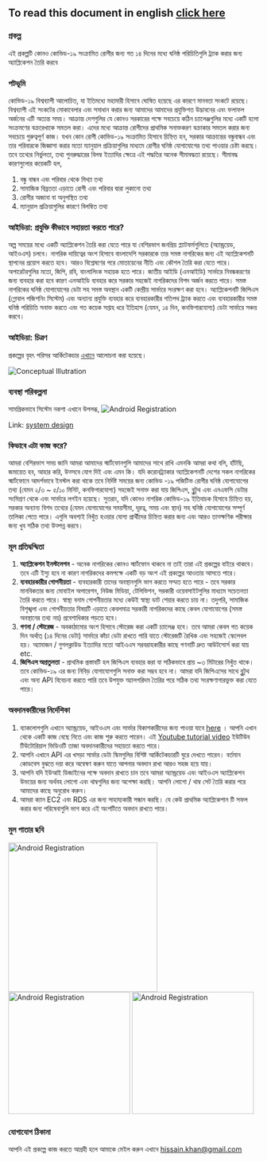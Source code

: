 ## To read this document in english [click here](https://github.com/hissain/CoronaTracker/blob/dev/README.md) ##

### প্রকল্প ###
এই প্রকল্পটি কোনও কোভিড-১৯ সংক্রামিত রোগীর জন্য গত ১৪ দিনের মধ্যে ঘনিষ্ঠ পরিচিতিগুলি ট্র্যাক করার জন্য অ্যাপ্লিকেশন তৈরি করবে

### পটভূমি ###
কোভিড-১৯ বিশ্বব্যাপী আলোচিত, যা ইতিমধ্যে মহামারী হিসাবে ঘোষিত হয়েছে এর কারণে মানবতা সংকটে রয়েছে। বিশ্বব্যাপী এই সংকটের মোকাবেলার এবং সমাধান করার জন্য আমাদের আমাদের প্রযুক্তিগত উদ্ভাবনের এবং ফলাফল অর্জনের এটি অত্যন্ত সময়। আক্রান্ত দেশগুলির যে কোনও সরকারের পক্ষে সবচেয়ে কঠিন চ্যালেঞ্জগুলির মধ্যে একটি হলো সংক্রমণের বক্ররেখাকে সমতল করা। এদের মধ্যে আক্রান্ত রোগীদের প্রাথমিক সনাক্তকরণ বক্রাকার সমতল করার জন্য সবচেয়ে গুরুত্বপূর্ণ কাজ। যখন কোন রোগী কোভিড-১৯ সংক্রামিত হিসাবে চিহ্নিত হন, সরকার আক্রান্তের বন্ধুবান্ধব এবং তার পরিবারকে জিজ্ঞাসা করার মতো ম্যানুয়াল প্রক্রিয়াগুলির মাধ্যমে রোগীর ঘনিষ্ঠ যোগাযোগের তথ্য পাওয়ার চেষ্টা করছে। তবে তথ্যের নির্ভুলতা, তথ্য পুনরুদ্ধারের বিলম্ব ইত্যাদির ক্ষেত্রে এই পদ্ধতির অনেক সীমাবদ্ধতা রয়েছে। সীমাবদ্ধ কারণগুলোর কয়েকটি হল,

1. বন্ধু বান্ধব এবং পরিবার থেকে মিথ্যা তথ্য
2. সামাজিক বিব্রততা এড়াতে রোগী এবং পরিবার দ্বারা লুকানো তথ্য
3. রোগীর অজানা বা অনুপস্থিত তথ্য
4. ম্যানুয়াল প্রক্রিয়াগুলির কারণে বিলম্বিত তথ্য

### আইডিয়া: প্রযুক্তি কীভাবে সহায়তা করতে পারে? ###
অল্প সময়ের মধ্যে একটি অ্যাপ্লিকেশন তৈরি করা যেতে পারে যা বেশিরভাগ জনপ্রিয় প্ল্যাটফর্মগুলিতে (অ্যান্ড্রয়েড, আইওএস) চলবে।
নাগরিক দায়িত্বের অংশ হিসাবে বাংলাদেশি সরকারকে তার সমস্ত নাগরিকের জন্য এই অ্যাপ্লিকেশনটি স্থাপনের প্রয়োগ করতে হবে। আরও বিশ্লেষণের পরে মোতায়েনের নীতি এবং কৌশল তৈরি করা যেতে পারে। অপারেটরগুলির মতো, জিপি, রবি, বাংলালিংক সহায়ক হতে পারে। জাতীয় আইডি (এনআইডি) সার্ভারে নিবন্ধকরণের জন্য ব্যবহার করা হবে কারণ এনআইডি ব্যবহার করে সরকার সহজেই নাগরিকদের বিশদ অর্জন করতে পারে। সমস্ত নাগরিকের ঘনিষ্ঠ যোগাযোগের ডেটা সহ সমস্ত অবস্থান একটি কেন্দ্রীয় সার্ভারে সংরক্ষণ করা হবে। অ্যাপ্লিকেশনটি জিপিএস (গ্লোবাল পজিশনিং সিস্টেম) এবং অন্যান্য প্রযুক্তি ব্যবহার করে ব্যবহারকারীর গতিপথ ট্র্যাক করতে এবং ব্যবহারকারীর সমস্ত ঘনিষ্ঠ পরিচিতি সনাক্ত করতে এবং গত কয়েক সপ্তাহ ধরে ইতিহাস (যেমন, ১৪ দিন, কনফিগারযোগ্য) ডেটা সার্ভারে সঞ্চয় করবে।

### আইডিয়া: চিত্রণ ###
প্রকল্পের বৃহৎ পরিসর আর্কিটেকচার [এখানে](https://github.com/hissain/CoronaTracker/blob/dev/architecture/Architecture.md) আলোচনা করা হয়েছে।

![Conceptual Illutration](https://github.com/hissain/CoronaTracker/blob/master/architecture/ctracker-datascheme.png)  

### ব্যবস্থা পরিকল্পনা ###
সামগ্রিকভাবে সিস্টেম নকশা এখানে উপলব্ধ,
<img src="https://github.com/hissain/CoronaTracker/blob/master/architecture/SystemDesign.png" alt="Android Registration"/>

Link: [system design](https://github.com/hissain/CoronaTracker/blob/master/architecture/SystemDesign.png)

### কিভাবে এটা কাজ করে? ###
আমরা বেশিরভাগ সময় জানি আমরা আমাদের স্মার্টফোনগুলি আমাদের সাথে রাখি এমনকি আমরা কথা বলি, হাঁটছি, জমায়েত হব, আহার করি, উত্সবে যোগ দিই এবং এমন কি। যদি করোনট্র্যাকার অ্যাপ্লিকেশনটি দেশের সকল নাগরিকের স্মার্টফোনে আদর্শভাবে ইনস্টল করা থাকে তবে নির্দিষ্ট সময়ের জন্য কোভিড -১৯ পজিটিভ রোগীর ঘনিষ্ঠ যোগাযোগের তথ্য (যেমন ২/৩ ~ ৫/১০ মিনিট, কনফিগারযোগ্য) সহজেই সনাক্ত করা যায় জিপিএস, ব্লুটুথ এবং এনএফসি ডেটার সংমিশ্রণ থেকে এবং সার্ভারে লগইন হয়েছে। সুতরাং, যদি কোনও নাগরিক কোভিড-১৯ ইতিবাচক হিসাবে চিহ্নিত হয়, সরকার অন্যান্য বিশদ তথ্যের (যেমন যোগাযোগের সময়সীমা, দূরত্ব, সময় এবং স্থান) সহ ঘনিষ্ঠ যোগাযোগের সম্পূর্ণ তালিকা পেতে পারে। এগুলি অবশ্যই নিখুঁত হওয়ার যোগ্য প্রার্থীদের চিহ্নিত করার জন্য এবং আরও তাত্ক্ষণিক পরীক্ষার জন্য খুব সঠিক তথ্য উত্পন্ন করবে।

### মূল প্রতিদ্বন্দ্বিতা ###
1. **অ্যাপ্লিকেশন ইনস্টলেশন** - অনেক নাগরিকের কোনও স্মার্টফোন থাকবে না তাই তারা এই প্রকল্পের বাইরে থাকবে। তবে এটি ইস্যু হবে না কারণ নাগরিকদের কমপক্ষে একটি বড় অংশ এই প্রকল্পের আওতায় আসতে পারে।
2. **ব্যবহারকারীর গোপনীয়তা** - ব্যবহারকারী তাদের অবস্থানগুলি ভাগ করতে সম্মত হতে পারে - তবে সরকার মানবিকতার জন্য মোবাইল অপারেশন, নিউজ মিডিয়া, টেলিভিশন, সরকারী ওয়েবসাইটগুলির মাধ্যমে সচেতনতা তৈরি করতে পারে। স্বাস্থ্য বনাম গোপনীয়তার মধ্যে কেউই স্বাস্থ্য ডাট শেয়ার করতে চায় না। তদুপরি, সামাজিক বিশৃঙ্খলা এবং গোপনীয়তার বিষয়টি এড়াতে কেবলমাত্র সরকারী নাগরিকদের কাছে কেবল যোগাযোগের (সমস্ত অবস্থানের তথ্য নয়) প্রবেশাধিকার পড়তে হবে।
3. **গণনা / স্টোরেজ** - অবকাঠামোর অংশ হিসাবে স্টোরেজ করা একটি চ্যালেঞ্জ হবে। তবে আমরা কেবল গত কয়েক দিন অর্থাত্ (১৪ দিনের ডেটা) সার্ভারে কাঁচা ডেটা রাখতে পারি যাতে স্টোরেজটি রৈখিক এবং সহজেই স্কেলেবল হয়। অ্যামাজন / গুগলক্লাউড ইত্যাদির মতো আইএএস সরবরাহকারীর কাছে গণনাটি দ্রুত আউটসোর্স করা যায় etc.
4. **জিপিএস অপ্রতুলতা** - প্রাথমিক প্রস্তাবটি হল জিপিএস ব্যবহার করা যা সঠিকভাবে প্রায় ~৩ মিটারের নিখুঁত থাকে। তবে কোভিড-১৯ এর জন্য নিবিড় যোগাযোগগুলি সনাক্ত করা সম্ভব হবে না। আমরা যদি জিপিএসের সাথে ব্লুটুথ এবং অন্য API বিবেচনা করতে পারি তবে উপযুক্ত অ্যালগরিদম তৈরির পরে সঠিক তথ্য সংরক্ষণাগারভুক্ত করা যেতে পারে।

### অবদানকারীদের নির্দেশিকা ###
1. ব্যাকলোগগুলি এখানে অ্যান্ড্রয়েড, আইওএস এবং সার্ভার বিকাশকারীদের জন্য পাওয়া যাবে [here](https://github.com/hissain/CoronaTracker/projects) । আপনি এখান থেকে একটি কাজ বেছে নিতে এবং কাজ শুরু করতে পারেন। এই [Youtube tutorial video](https://www.youtube.com/watch?v=e3bjQX9jIBk) ইউটিউব টিউটোরিয়াল ভিডিওটি তাজা অবদানকারীদের সহায়তা করতে পারে।
2. আপনি এখানে API এর খসড়া সার্ভার ডেটা স্কিমগুলির বিশিষ্ট আর্কিটেকচারটি ঘুরে দেখতে পারেন। বর্তমান কোডবেস বুঝতে দয়া করে অন্বেষণ করুন যাতে আপনার অবদান রাখা আরও সহজ হয়ে যায়।
3. আপনি যদি ইউআই ডিজাইনের পক্ষে অবদান রাখতে চান তবে আমরা অ্যান্ড্রয়েড এবং আইওএস অ্যাপ্লিকেশন উভয়ের জন্য অর্থবহ লোগো এবং থাম্বগুলির জন্য অপেক্ষা করছি। আপনি লোগো / থাম্ব সেট তৈরি করার পরে আমাদের কাছে অনুরোধ করুন।
4. আমরা ক্যান EC2 এবং RDS এর জন্য সাহায্যকারী সন্ধান করছি। যে কেউ প্রাথমিক অ্যাপ্লিকেশান টি সফল করার জন্য পরিষেবাগুলি ভাগ করে এই অংশটিতে অবদান রাখতে পারে।

### মুল পাতার ছবি ### 
<p>
<img src="https://github.com/hissain/CoronaTracker/blob/master/architecture/Screenshots/Android/Screenshot_Registration.png" alt="Android Registration" width="300"/>

<img src="https://github.com/hissain/CoronaTracker/blob/dev/architecture/Screenshots/iOS/Screenshot_Registration.png" alt="Android Registration" width="245"/>
  
<img src="https://github.com/hissain/CoronaTracker/blob/dev/architecture/Screenshots/iOS/Screenshot_Registration_bn.png" alt="Android Registration" width="245"/>
</p>

### যোগাযোগ ঠিকানা ### 
আপনি এই প্রকল্পে কাজ করতে আগ্রহী হলে আমাকে মেইল করুন এখানে hissain.khan@gmail.com 
